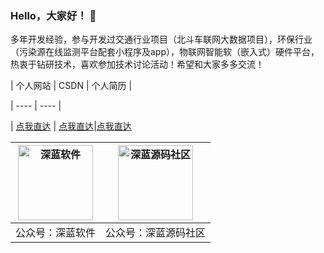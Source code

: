 ### Hello，大家好！ 👋

多年开发经验，参与开发过交通行业项目（北斗车联网大数据项目），环保行业（污染源在线监测平台配套小程序及app），物联网智能软（嵌入式）硬件平台，热衷于钻研技术，喜欢参加技术讨论活动！希望和大家多多交流！


|  个人网站  |  CSDN  |  个人简历  |

|  ----  | ----  |

| [点我直达](https://houzhanwu.github.io/) | [点我直达](https://blog.csdn.net/qq_27404929)|[点我直达](https://houzhanwu.github.io/resume_ch/)


|  <img src="https://houzhanwu.github.io/style/images/contact_weixin.gif" width="120" height="120" alt="深蓝软件"/>  |  <img src="[https://abnerming888.github.io/vip/image/code_er.jpg](https://houzhanwu.github.io/style/images/contact_weixin.gif)" width="120" height="120" alt="深蓝源码社区"/>  |
|  ----  |  ----  |
|   公众号：深蓝软件  |   公众号：深蓝源码社区  |
